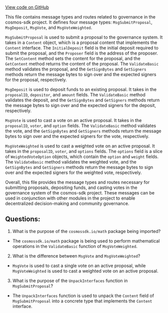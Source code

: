 [View code on GitHub](https://github.com/cosmos/cosmos-sdk.git/x/gov/types/v1beta1/msgs.go)

This file contains message types and routes related to governance in the cosmos-sdk project. It defines four message types: `MsgSubmitProposal`, `MsgDeposit`, `MsgVote`, and `MsgVoteWeighted`. 

`MsgSubmitProposal` is used to submit a proposal to the governance system. It takes in a `Content` object, which is a proposal content that implements the `Content` interface. The `InitialDeposit` field is the initial deposit required to submit the proposal, and the `Proposer` field is the address of the proposer. The `SetContent` method sets the content for the proposal, and the `GetContent` method returns the content of the proposal. The `ValidateBasic` method validates the proposal, and the `GetSignBytes` and `GetSigners` methods return the message bytes to sign over and the expected signers for the proposal, respectively.

`MsgDeposit` is used to deposit funds to an existing proposal. It takes in the `proposalID`, `depositor`, and `amount` fields. The `ValidateBasic` method validates the deposit, and the `GetSignBytes` and `GetSigners` methods return the message bytes to sign over and the expected signers for the deposit, respectively.

`MsgVote` is used to cast a vote on an active proposal. It takes in the `proposalID`, `voter`, and `option` fields. The `ValidateBasic` method validates the vote, and the `GetSignBytes` and `GetSigners` methods return the message bytes to sign over and the expected signers for the vote, respectively.

`MsgVoteWeighted` is used to cast a weighted vote on an active proposal. It takes in the `proposalID`, `voter`, and `options` fields. The `options` field is a slice of `WeightedVoteOption` objects, which contain the `option` and `weight` fields. The `ValidateBasic` method validates the weighted vote, and the `GetSignBytes` and `GetSigners` methods return the message bytes to sign over and the expected signers for the weighted vote, respectively.

Overall, this file provides the message types and routes necessary for submitting proposals, depositing funds, and casting votes in the governance system of the cosmos-sdk project. These messages can be used in conjunction with other modules in the project to enable decentralized decision-making and community governance.
## Questions: 
 1. What is the purpose of the `cosmossdk.io/math` package being imported?
- The `cosmossdk.io/math` package is being used to perform mathematical operations in the `ValidateBasic` function of `MsgVoteWeighted`.

2. What is the difference between `MsgVote` and `MsgVoteWeighted`?
- `MsgVote` is used to cast a single vote on an active proposal, while `MsgVoteWeighted` is used to cast a weighted vote on an active proposal.

3. What is the purpose of the `UnpackInterfaces` function in `MsgSubmitProposal`?
- The `UnpackInterfaces` function is used to unpack the `Content` field of `MsgSubmitProposal` into a concrete type that implements the `Content` interface.